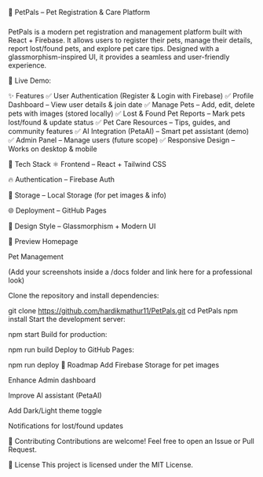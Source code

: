 🐾 PetPals – Pet Registration & Care Platform


###
PetPals is a modern pet registration and management platform built with React + Firebase.
It allows users to register their pets, manage their details, report lost/found pets, and explore pet care tips.
Designed with a glassmorphism-inspired UI, it provides a seamless and user-friendly experience.

🔗 Live Demo: 

✨ Features
✅ User Authentication (Register & Login with Firebase)
✅ Profile Dashboard – View user details & join date
✅ Manage Pets – Add, edit, delete pets with images (stored locally)
✅ Lost & Found Pet Reports – Mark pets lost/found & update status
✅ Pet Care Resources – Tips, guides, and community features
✅ AI Integration (PetaAI) – Smart pet assistant (demo)
✅ Admin Panel – Manage users (future scope)
✅ Responsive Design – Works on desktop & mobile

🚀 Tech Stack
⚛️ Frontend – React + Tailwind CSS

🔥 Authentication – Firebase Auth

💾 Storage – Local Storage (for pet images & info)

🌐 Deployment – GitHub Pages

🎨 Design Style – Glassmorphism + Modern UI

📸 Preview
Homepage

Pet Management

(Add your screenshots inside a /docs folder and link here for a professional look)


Clone the repository and install dependencies:


git clone https://github.com/hardikmathur11/PetPals.git
cd PetPals
npm install
Start the development server:


npm start
Build for production:


npm run build
Deploy to GitHub Pages:


npm run deploy
📌 Roadmap
 Add Firebase Storage for pet images

 Enhance Admin dashboard

 Improve AI assistant (PetaAI)

 Add Dark/Light theme toggle

 Notifications for lost/found updates

🤝 Contributing
Contributions are welcome! Feel free to open an Issue or Pull Request.

📜 License
This project is licensed under the MIT License.
